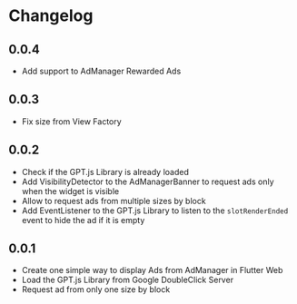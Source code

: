 # Changelog

## 0.0.4

- Add support to AdManager Rewarded Ads

## 0.0.3

- Fix size from View Factory

## 0.0.2

- Check if the GPT.js Library is already loaded
- Add VisibilityDetector to the AdManagerBanner to request ads only when the widget is visible
- Allow to request ads from multiple sizes by block
- Add EventListener to the GPT.js Library to listen to the `slotRenderEnded` event to hide the ad if it is empty

## 0.0.1

- Create one simple way to display Ads from AdManager in Flutter Web
- Load the GPT.js Library from Google DoubleClick Server
- Request ad from only one size by block
